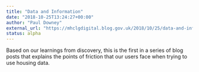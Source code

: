 ```yaml
---
title: "Data and Information"
date: "2018-10-25T13:24:27+00:00"
author: "Paul Downey"
external_url: "https://mhclgdigital.blog.gov.uk/2018/10/25/data-and-information/"
status: alpha
---
```


Based on our learnings from discovery, this is the first in a series of blog posts that explains the points of friction that our users face when trying to use housing data.
